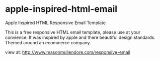 # apple-inspired-html-email
Apple Inspired HTML Responsive Email Template


This is a free responsive HTML email template, 
please use at your convience. It was inspired by apple and there beautiful design standards.
Themed around an ecommerce company.

view at: http://www.masonmullendore.com/responsive-email


